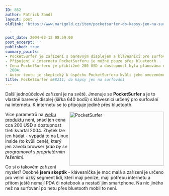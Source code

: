 ```yaml
---
ID: 852
author: Patrick Zandl
layout: post
oldlink: 'https://www.marigold.cz/item/pocketsurfer-do-kapsy-jen-na-surfovani

  '
post_date: 2004-02-12 08:59:00
post_excerpt: ''
published: true
summary_points:
- PocketSurfer je zařízení s barevným displejem a klávesnicí pro surfování na internetu.
- Připojení k internetu PocketSurferu je možné pouze přes bluetooth.
- Cena PocketSurferu je přibližně 200 USD a dostupnost byla plánována na třetí kvartál
  2004.
- Autor textu je skeptický k úspěchu PocketSurferu kvůli jeho omezenému využití.
title: PocketSurfer &#8211; do kapsy jen na surfování
---
```


<p>
Další jednoúčelové zařízení je na světě. Jmenuje se <STRONG>PocketSurfer </STRONG>a je to vlastně barevný displej (šířka 640 bodů) s klávesnicí určený pro surfování na internetu. K internetu se to připojuje jedině přes bluetooth. </p>

<p>
<IMG height=172 alt=PocketSurfer src="/wp-content/uploads/pocketsurfer.jpg" width=300 align=right>Více parametrů na <A href="http://www.pocketsurfer.net/">webu produktu</A> není, snad jen cena cca 200 USD a dostupnost třetí kvartál 2004. Zbytek lze jen hádat - vypadá to na Linux inside (to kvůli ceně), který jen zavolá browser <EM>(kdo by se programoval s proprietárním řešením).</EM> </p>

<p>
Co si o takovém zařízení myslet? Osobně <STRONG>jsem&#160;skeptik</STRONG> - klávesnička je moc malá a zařízení je určeno pro velmi úzký segment lidí, kteří mají peníze, mají potřebu internetu a přitom ještě nemají PDA či notebook a nestačí jim smartphone. Na nic jiného než na surfování po netu přes bluetooth mobil to není. </p>